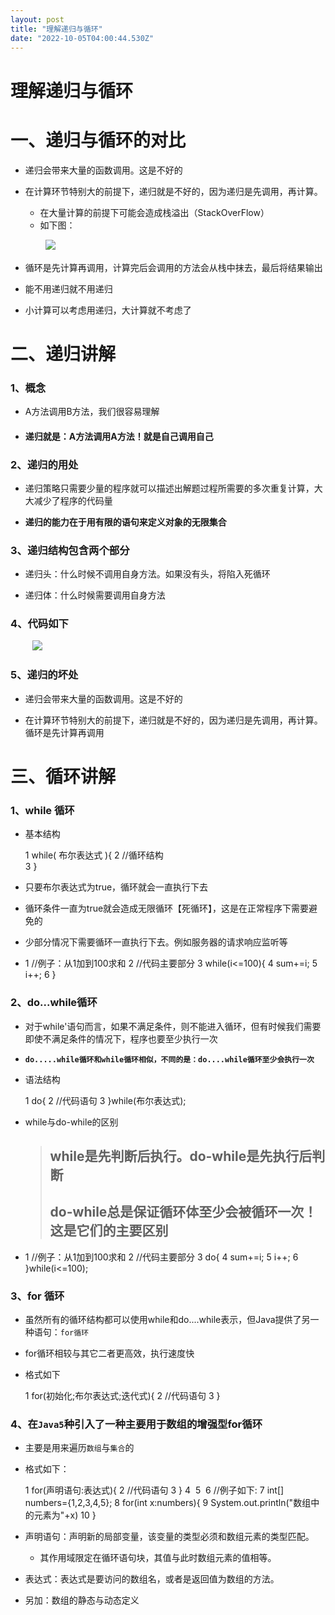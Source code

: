 ```yaml
---
layout: post
title: "理解递归与循环"
date: "2022-10-05T04:00:44.530Z"
---
```

理解递归与循环
=======

一、递归与循环的对比
==========

*   递归会带来大量的函数调用。这是不好的
    
*   在计算环节特别大的前提下，递归就是不好的，因为递归是先调用，再计算。
    
    *   在大量计算的前提下可能会造成栈溢出（StackOverFlow）
    *   如下图：

　　　　![](https://img2022.cnblogs.com/blog/2986556/202210/2986556-20221004205536927-1113745393.png)

*   循环是先计算再调用，计算完后会调用的方法会从栈中抹去，最后将结果输出
    
*   能不用递归就不用递归
*   小计算可以考虑用递归，大计算就不考虑了

二、递归讲解
======

### 1、概念

*   A方法调用B方法，我们很容易理解
    
*   #### 递归就是：A方法调用A方法！就是自己调用自己
    

### 2、递归的用处

*   递归策略只需要少量的程序就可以描述出解题过程所需要的多次重复计算，大大减少了程序的代码量
    
*   **递归的能力在于用有限的语句来定义对象的无限集合**
    

### 3、递归结构包含两个部分

*   递归头：什么时候不调用自身方法。如果没有头，将陷入死循环
    
*   递归体：什么时候需要调用自身方法
    

### 4、代码如下

         ![](https://img2022.cnblogs.com/blog/2986556/202210/2986556-20221004203645244-679691665.png)

### 5、递归的坏处

*   递归会带来大量的函数调用。这是不好的
    
*   在计算环节特别大的前提下，递归就是不好的，因为递归是先调用，再计算。循环是先计算再调用
    

三、循环讲解
======

### 1、while 循环

*   基本结构
    
    1 while( 布尔表达式 ){ 
    2     //循环结构  
    3 }
    
*   只要布尔表达式为true，循环就会一直执行下去
    
*   循环条件一直为true就会造成无限循环【死循环】，这是在正常程序下需要避免的
    
*   少部分情况下需要循环一直执行下去。例如服务器的请求响应监听等
    
*   1  //例子：从1加到100求和
    2  //代码主要部分
    3  while(i<=100){
    4     sum+=i;
    5     i++;
    6  }
    

### 2、do...while循环

*   对于while'语句而言，如果不满足条件，则不能进入循环，但有时候我们需要即使不满足条件的情况下，程序也要至少执行一次
    
*   **`do.....while循环和while循环相似，不同的是：do....while循环至少会执行一次`**
    
*   语法结构
    
    1  do{
    2      //代码语句
    3  }while(布尔表达式);
    
*   while与do-while的区别
    
    > **while是先判断后执行。do-while是先执行后判断**
    > --------------------------------
    > 
    > do-while总是保证循环体至少会被循环一次！这是它们的主要区别
    > ---------------------------------
    
*   1 //例子：从1加到100求和
    2  //代码主要部分
    3  do{
    4    sum+=i;
    5    i++;
    6  }while(i<=100); 
    

### 3、for 循环

*   虽然所有的循环结构都可以使用while和do....while表示，但Java提供了另一种语句：`for循环`
    
*   for循环相较与其它二者更高效，执行速度快
    
*   格式如下
    
    1  for(初始化;布尔表达式;迭代式){
    2      //代码语句
    3  }
    

### 4、在`Java5`种引入了一种主要用于数组的增强型for循环

*   主要是用来遍历`数组`与`集合`的
    
*   格式如下：
    
     1  for(声明语句:表达式){
     2      //代码语句
     3  }
     4  ​
     5  ​
     6  //例子如下:
     7  int\[\] numbers={1,2,3,4,5};
     8  for(int x:numbers){ 9      System.out.println("数组中的元素为"+x)
    10  }
    
*   声明语句：声明新的局部变量，该变量的类型必须和数组元素的类型匹配。
    
    *   其作用域限定在循环语句块，其值与此时数组元素的值相等。
        
*   表达式：表达式是要访问的数组名，或者是返回值为数组的方法。
    
*   另加：数组的静态与动态定义